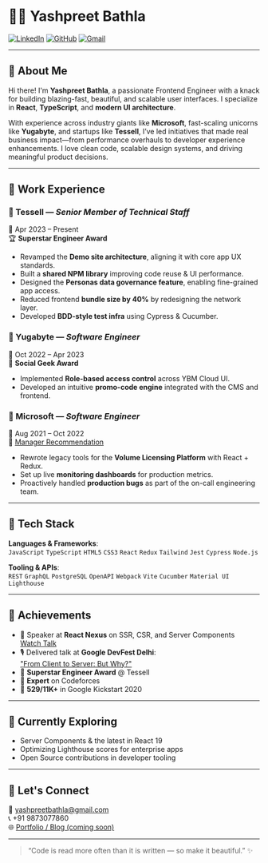 # 👨‍💻 Yashpreet Bathla

[![LinkedIn](https://img.shields.io/badge/LinkedIn-blue?logo=linkedin&style=flat-square)](https://www.linkedin.com/in/yashpreetbathla/)
[![GitHub](https://img.shields.io/badge/GitHub-black?logo=github&style=flat-square)](https://github.com/yashpreetbathla)
[![Gmail](https://img.shields.io/badge/Email-red?logo=gmail&style=flat-square)](mailto:yashpreetbathla@gmail.com)

---

## 🧠 About Me

Hi there! I'm **Yashpreet Bathla**, a passionate Frontend Engineer with a knack for building blazing-fast, beautiful, and scalable user interfaces. I specialize in **React**, **TypeScript**, and **modern UI architecture**.

With experience across industry giants like **Microsoft**, fast-scaling unicorns like **Yugabyte**, and startups like **Tessell**, I’ve led initiatives that made real business impact—from performance overhauls to developer experience enhancements. I love clean code, scalable design systems, and driving meaningful product decisions.

---

## 🚀 Work Experience

### 🏢 Tessell — _Senior Member of Technical Staff_

📅 Apr 2023 – Present  
🏆 **Superstar Engineer Award**

- Revamped the **Demo site architecture**, aligning it with core app UX standards.
- Built a **shared NPM library** improving code reuse & UI performance.
- Designed the **Personas data governance feature**, enabling fine-grained app access.
- Reduced frontend **bundle size by 40%** by redesigning the network layer.
- Developed **BDD-style test infra** using Cypress & Cucumber.

### 🧪 Yugabyte — _Software Engineer_

📅 Oct 2022 – Apr 2023  
🏅 **Social Geek Award**

- Implemented **Role-based access control** across YBM Cloud UI.
- Developed an intuitive **promo-code engine** integrated with the CMS and frontend.

### 💼 Microsoft — _Software Engineer_

📅 Aug 2021 – Oct 2022  
📸 [Manager Recommendation](https://photos.app.goo.gl/g1s73YsNXa2BTi7TA)

- Rewrote legacy tools for the **Volume Licensing Platform** with React + Redux.
- Set up live **monitoring dashboards** for production metrics.
- Proactively handled **production bugs** as part of the on-call engineering team.

---

## 🧰 Tech Stack

**Languages & Frameworks**:  
`JavaScript` `TypeScript` `HTML5` `CSS3` `React` `Redux` `Tailwind` `Jest` `Cypress` `Node.js`

**Tooling & APIs**:  
`REST` `GraphQL` `PostgreSQL` `OpenAPI` `Webpack` `Vite` `Cucumber` `Material UI` `Lighthouse`

---

## 🏅 Achievements

- 🎤 Speaker at **React Nexus** on SSR, CSR, and Server Components  
  [Watch Talk](https://www.youtube.com/watch?v=Dyu3h06Sy1A&t=18s&ab_channel=reactify)
- 🎙️ Delivered talk at **Google DevFest Delhi**:  
  ["From Client to Server: But Why?"](https://gdg.community.dev/events/details/google-gdg-new-delhi-presents-devfest-new-delhi-2024/cohost-gdg-new-delhi)
- 🥇 **Superstar Engineer Award** @ Tessell
- 🧠 **Expert** on Codeforces
- 🧮 **529/11K+** in Google Kickstart 2020

---

## 🌱 Currently Exploring

- Server Components & the latest in React 19
- Optimizing Lighthouse scores for enterprise apps
- Open Source contributions in developer tooling

---

## 🤝 Let's Connect

💌 yashpreetbathla@gmail.com  
📞 +91 9873077860  
🌐 [Portfolio / Blog (coming soon)](#)

---

> “Code is read more often than it is written — so make it beautiful.” ✨
